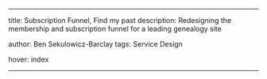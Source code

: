 ---

title: Subscription Funnel, Find my past
description: Redesigning the membership and subscription funnel for a leading genealogy site

author: Ben Sekulowicz-Barclay
tags: Service Design

hover: index

---